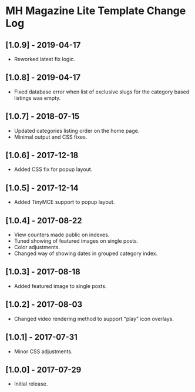 
# MH Magazine Lite Template Change Log

## [1.0.9] - 2019-04-17

- Reworked latest fix logic.

## [1.0.8] - 2019-04-17

- Fixed database error when list of exclusive slugs for the category based listings was empty.

## [1.0.7] - 2018-07-15

- Updated categories listing order on the home page.
- Minimal output and CSS fixes.

## [1.0.6] - 2017-12-18

- Added CSS fix for popup layout.

## [1.0.5] - 2017-12-14

- Added TinyMCE support to popup layout.

## [1.0.4] - 2017-08-22

- View counters made public on indexes.
- Tuned showing of featured images on single posts.
- Color adjustments.
- Changed way of showing dates in grouped category index.

## [1.0.3] - 2017-08-18

- Added featured image to single posts.

## [1.0.2] - 2017-08-03

- Changed video rendering method to support "play" icon overlays.

## [1.0.1] - 2017-07-31

- Minor CSS adjustments.

## [1.0.0] - 2017-07-29

- Initial release.
